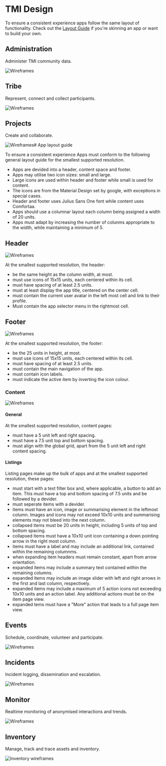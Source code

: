 # TMI Design

To ensure a consistent experience apps follow the same layout of 
functionality. Check out the [Layout Guide](./layout-guide.md) if you're
skinning an app or want to build your own.


## Administration

Administer TMI community data.

![Wireframes](./svg/Administration-Wireframes.svg)


## Tribe

Represent, connect and collect participants.

![Wireframes](./svg/Tribe-Wireframes.svg)


## Projects

Create and collaborate.

![Wireframes](./svg/Projects-Wireframes.svg)# App layout guide

To ensure a consistent experience Apps must conform to the following general
layout guide for the smallest supported resolution.

* Apps are devided into a header, content space and footer.
* Apps may utilise two icon sizes: small and large.
* Large icons are used within header and footer while small is used for content.
* The icons are from the Material Design set by google, with exceptions in
  special cases.
* Header and footer uses Julius Sans One font while content uses Comfortaa.
* Apps should use a columnar layout each column being assigned a width of 20
  units.
* Apps must adapt by increasing the number of colunms appropriate to the width,
  while maintaining a minimum of 5.


## Header

![Wireframes](./svg/Header-Layout.svg)

At the smallest supported resolution, the header:

* be the same height as the column width, at most.
* must use icons of 15x15 units, each centered within its cell.
* must have spacing of at least 2.5 units.
* must at least display the app title, centered on the center cell.
* must contain the current user avatar in the left most cell and link to their
  profile.
* Must contain the app selector menu in the rightmost cell.


## Footer

![Wireframes](./svg/Footer-Layout.svg)

At the smallest supported resolution, the footer:

* be the 25 units in height, at most.
* must use icons of 15x15 units, each centered within its cell.
* must have spacing of at least 2.5 units.
* must contain the main navigation of the app.
* must contain icon labels.
* must indicate the active item by inverting the icon colour.


### Content

![Wireframes](./svg/App-Layout.svg)


#### General

At the smallest supported resolution, content pages:

* must have a 5 unit left and right spacing.
* must have a 7.5 unit top and bottom spacing.
* must align with the global grid, apart from the 5 unit left and right content
  spacing.

#### Listings

Listing pages make up the bulk of apps and at the smallest supported resolution,
these pages:

* must start with a text filter box and, where applicable, a button to add an
  item. This must have a top and bottom spacing of 7.5 units and be followed by
  a devider.
* must seperate items with a devider.
* items must have an icon, image or summarising element in the leftmost column.
  Images and icons may not exceed 10x10 units and summarising elements may not
  bleed into the next column.
* collapsed items must be 20 units in height, including 5 units of top and
  bottom spacing.
* collapsed items must have a 10x10 unit icon containing a down pointing arrow
  in the right most column.
* items must have a label and may include an additional link, contained within
  the remaining columnms.
* when expanding item headers must remain constant, apart from arrow
  orientation.
* expanded items may include a summary text contained within the remaining
  columns.
* expanded items may include an image slider with left and right arrows in the
  first and last column, respectively.
* expanded items may include a maximum of 5 action icons not exceeding 10x10
  units and an action label. Any additional actions must be on the item page
  view.
* expanded tems must have a "More" action that leads to a full page item view.


## Events

Schedule, coordinate, volunteer and participate.

![Wireframes](./svg/Event-Wireframes.svg)


## Incidents

Incident logging, dissemination and escalation.

![Wireframes](./svg/Incidents-Wireframes.svg)


## Monitor

Realtime monitoring of anonymised interactions and trends.

![Wireframes](./svg/Ground-Zero-Wireframes.svg)


## Inventory

Manage, track and trace assets and inventory.

![Inventory wireframes](./svg/Inventory-Wireframes.svg)
